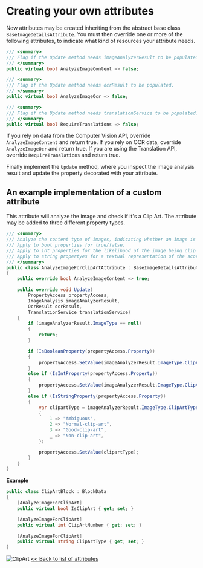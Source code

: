 # Creating your own attributes
New attributes may be created inheriting from the abstract base class `BaseImageDetailsAttribute`. You must then override one or more of the following attributes, to indicate what kind of resources your attribute needs.

``` C#
/// <summary>
/// Flag if the Update method needs imageAnalyzerResult to be populated.
/// </summary>
public virtual bool AnalyzeImageContent => false;

/// <summary>
/// Flag if the Update method needs ocrResult to be populated.
/// </summary>
public virtual bool AnalyzeImageOcr => false;

/// <summary>
/// Flag if the Update method needs translationService to be populated.
/// </summary>
public virtual bool RequireTranslations => false;
```

If you rely on data from the Computer Vision API, override `AnalyzeImageContent` and return true. If you rely on OCR data, override `AnalyzeImageOcr` and return true. If you are using the Translation API, override `RequireTranslations` and return true.

Finally implement the `Update` method, where you inspect the image analysis result and update the property decorated with your attribute.

## An example implementation of a custom attribute
This attribute will analyze the image and check if it's a Clip Art. The attribute may be added to three different property types.

``` C#
/// <summary>
/// Analyze the content type of images, indicating whether an image is clip art.
/// Apply to bool properties for true/false.
/// Apply to int properties for the likelihood of the image being clip art on a scale of 0 to 3.
/// Apply to string propertyes for a textual representation of the score.
/// </summary>
public class AnalyzeImageForClipArtAttribute : BaseImageDetailsAttribute
{
    public override bool AnalyzeImageContent => true;

    public override void Update(
        PropertyAccess propertyAccess,
        ImageAnalysis imageAnalyzerResult,
        OcrResult ocrResult,
        TranslationService translationService)
    {
        if (imageAnalyzerResult.ImageType == null)
        {
            return;
        }

        if (IsBooleanProperty(propertyAccess.Property))
        {
            propertyAccess.SetValue(imageAnalyzerResult.ImageType.ClipArtType > 0);
        }
        else if (IsIntProperty(propertyAccess.Property))
        {
            propertyAccess.SetValue(imageAnalyzerResult.ImageType.ClipArtType);
        }
        else if (IsStringProperty(propertyAccess.Property))
        {
            var clipartType = imageAnalyzerResult.ImageType.ClipArtType switch
            {
                1 => "Ambiguous",
                2 => "Normal-clip-art",
                3 => "Good-clip-art",
                _ => "Non-clip-art",
            };

            propertyAccess.SetValue(clipartType);
        }
    }
}
```

**Example**
``` C#
public class ClipArtBlock : BlockData
{
    [AnalyzeImageForClipArt]
    public virtual bool IsClipArt { get; set; }

    [AnalyzeImageForClipArt]
    public virtual int ClipArtNumber { get; set; }

    [AnalyzeImageForClipArt]
    public virtual string ClipArtType { get; set; }
}
```
![ClipArt](./img/ClipArt.jpg)
[<< Back to list of attributes](../Attributes.md)